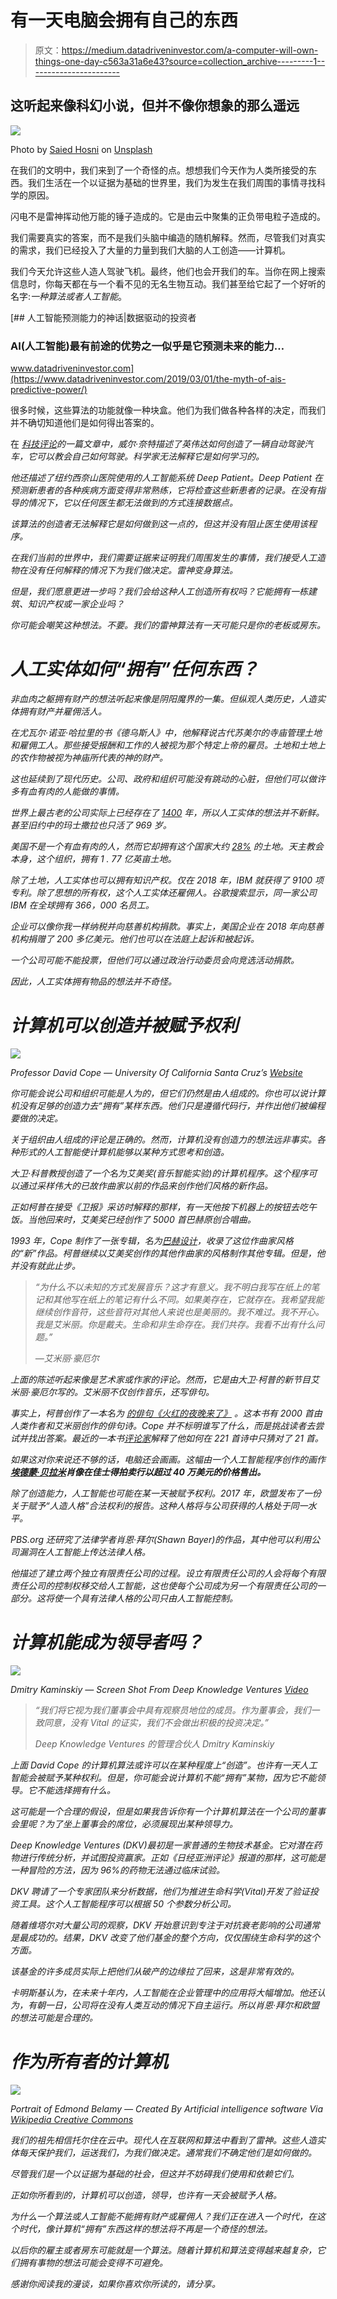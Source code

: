 # 有一天电脑会拥有自己的东西

> 原文：<https://medium.datadriveninvestor.com/a-computer-will-own-things-one-day-c563a31a6e43?source=collection_archive---------1----------------------->

## 这听起来像科幻小说，但并不像你想象的那么遥远

![](img/76747a6ddc1caaffec71123b00220859.png)

Photo by [Saied Hosni](https://unsplash.com/@saiedhosni?utm_source=medium&utm_medium=referral) on [Unsplash](https://unsplash.com?utm_source=medium&utm_medium=referral)

在我们的文明中，我们来到了一个奇怪的点。想想我们今天作为人类所接受的东西。我们生活在一个以证据为基础的世界里，我们为发生在我们周围的事情寻找科学的原因。

闪电不是雷神挥动他万能的锤子造成的。它是由云中聚集的正负带电粒子造成的。

我们需要真实的答案，而不是我们头脑中编造的随机解释。然而，尽管我们对真实的需求，我们已经投入了大量的力量到我们大脑的人工创造——计算机。

我们今天允许这些人造人驾驶飞机。最终，他们也会开我们的车。当你在网上搜索信息时，你每天都在与一个看不见的无名生物互动。我们甚至给它起了一个好听的名字:*一种算法或者人工智能*。

[](https://www.datadriveninvestor.com/2019/03/01/the-myth-of-ais-predictive-power/) [## 人工智能预测能力的神话|数据驱动的投资者

### AI(人工智能)最有前途的优势之一似乎是它预测未来的能力…

www.datadriveninvestor.com](https://www.datadriveninvestor.com/2019/03/01/the-myth-of-ais-predictive-power/) 

很多时候，这些算法的功能就像一种块盒。他们为我们做各种各样的决定，而我们并不确切知道他们是如何得出答案的。

在 [*科技评论*](https://www.technologyreview.com/s/604087/the-dark-secret-at-the-heart-of-ai/)*的一篇文章中，威尔·奈特描述了英伟达如何创造了一辆自动驾驶汽车，它可以教会自己如何驾驶。科学家无法解释它是如何学习的。*

*他还描述了纽约西奈山医院使用的人工智能系统 Deep Patient。Deep Patient 在预测新患者的各种疾病方面变得非常熟练，它将检查这些新患者的记录。在没有指导的情况下，它以任何医生都无法做到的方式连接数据点。*

*该算法的创造者无法解释它是如何做到这一点的，但这并没有阻止医生使用该程序。*

*在我们当前的世界中，我们需要证据来证明我们周围发生的事情，我们接受人工造物在没有任何解释的情况下为我们做决定。*雷神变身算法*。*

*但是，我们愿意更进一步吗？我们会给这种人工创造所有权吗？它能拥有一栋建筑、知识产权或一家企业吗？*

*你可能会嘲笑这种想法。不要。我们的雷神算法有一天可能只是你的老板或房东。*

# *人工实体如何“拥有”任何东西？*

*非血肉之躯拥有财产的想法听起来像是阴阳魔界的一集。但纵观人类历史，人造实体拥有财产并雇佣活人。*

*在尤瓦尔·诺亚·哈拉里的书《德乌斯人》中，他解释说古代苏美尔的寺庙管理土地和雇佣工人。那些接受报酬和工作的人被视为那个特定上帝的雇员。土地和土地上的农作物被视为神庙所代表的神的财产。*

*这也延续到了现代历史。公司、政府和组织可能没有跳动的心脏，但他们可以做许多有血有肉的人能做的事情。*

*世界上最古老的公司实际上已经存在了 [1400](https://www.worldatlas.com/articles/the-oldest-companies-still-operating-today.html) 年，所以人工实体的想法并不新鲜。甚至旧约中的玛士撒拉也只活了 969 岁。*

*美国不是一个有血有肉的人，然而它却拥有这个国家大约 [28%](https://www.nytimes.com/2012/08/24/us/romney-would-give-reins-to-states-on-drilling-on-federal-lands.html) 的土地。天主教会本身，这个组织，拥有 1 . 77 亿英亩土地。*

*除了土地，人工实体也可以拥有知识产权。仅在 2018 年，IBM 就获得了 9100 项专利。除了思想的所有权，这个人工实体还雇佣人。谷歌搜索显示，同一家公司 IBM 在全球拥有 366，000 名员工。*

*企业可以像你我一样纳税并向慈善机构捐款。事实上，美国企业在 2018 年向慈善机构捐赠了 200 多亿美元。他们也可以在法庭上起诉和被起诉。*

*一个公司可能不能投票，但他们可以通过政治行动委员会向竞选活动捐款。*

*因此，人工实体拥有物品的想法并不奇怪。*

# *计算机可以创造并被赋予权利*

*![](img/3ef1193a32bb0479f9b5b1bb24d3ae5c.png)*

*Professor David Cope — University Of California Santa Cruz’s [Website](http://artsites.ucsc.edu/faculty/Cope/)*

*你可能会说公司和组织可能是人为的，但它们仍然是由人组成的。你也可以说计算机没有足够的创造力去“拥有”某样东西。他们只是遵循代码行，并作出他们被编程要做的决定。*

*关于组织由人组成的评论是正确的。然而，计算机没有创造力的想法远非事实。各种形式的人工智能使计算机能够以某种方式思考和创造。*

*大卫·科普教授创造了一个名为艾美奖(音乐智能实验)的计算机程序。这个程序可以通过采样伟大的已故作曲家以前的作品来创作他们风格的新作品。*

*正如柯普在接受《卫报》采访时解释的那样，有一天他按下机器上的按钮去吃午饭。当他回来时，艾美奖已经创作了 5000 首巴赫原创合唱曲。*

*1993 年，Cope 制作了一张专辑，名为[巴赫设计](https://www.amazon.com/Bach-Design-Design-Computer-Compos/dp/B0000057WM)，收录了这位作曲家风格的“新”作品。柯普继续以艾美奖创作的其他作曲家的风格制作其他专辑。但是，他并没有就此止步。*

> *“为什么不以未知的方式发展音乐？这才有意义。我不明白我写在纸上的笔记和其他写在纸上的笔记有什么不同。如果美存在，它就存在。我希望我能继续创作音符，这些音符对其他人来说也是美丽的。我不难过。我不开心。我是艾米丽。你是戴夫。生命和非生命存在。我们共存。我看不出有什么问题。”*
> 
> *—艾米丽·豪厄尔*

*上面的陈述听起来像是艺术家或作家的评论。然而，它是由大卫·柯普的新节目艾米丽·豪厄尔写的。艾米丽不仅创作音乐，还写俳句。*

*事实上，柯普创作了一本名为 [*的俳句《火红的夜晚来了》*](https://www.amazon.com/Comes-Fiery-Night-D-Cope/dp/1466219157/ref=sr_1_1?ie=UTF8&qid=1511975988&sr=8-1&keywords=comes+the+fiery+night) *。这本书有 2000 首由人类作者和艾米丽创作的俳句诗。Cope 并不标明谁写了什么，而是挑战读者去尝试并找出答案。最近的一本书[评论家](https://www.bigbangpoetry.com/2017/11/the-machine-that-writes-haiku.html)解释了他如何在 221 首诗中只猜对了 21 首。**

*如果这对你来说还不够的话，电脑还会画画。这幅由一个人工智能程序创作的画作 [**埃德蒙·贝拉米**](https://www.bbc.com/news/technology-45980863)**肖像在佳士得拍卖行以超过 40 万美元的价格售出。***

*除了创造能力，人工智能也可能在某一天被赋予权利。2017 年，欧盟发布了一份关于赋予“人造人格”合法权利的报告。这种人格将与公司获得的人格处于同一水平。*

*PBS.org 还研究了法律学者肖恩·拜尔(Shawn Bayer)的作品，其中他可以利用公司漏洞在人工智能上传达法律人格。*

*他描述了建立两个独立有限责任公司的过程。设立有限责任公司的人会将每个有限责任公司的控制权移交给人工智能，这也使每个公司成为另一个有限责任公司的一部分。这将使一个具有法律人格的公司只由人工智能控制。*

# *计算机能成为领导者吗？*

*![](img/21118e9bd328f97bfc4c31b1bdd572f4.png)*

*Dmitry Kaminskiy — Screen Shot From Deep Knowledge Ventures [Video](https://www.youtube.com/watch?v=hOr-lVGoI-4)*

> *“我们将它视为我们董事会中具有观察员地位的成员。作为董事会，我们一致同意，没有 Vital 的证实，我们不会做出积极的投资决定。”*
> 
> *Deep Knowledge Ventures 的管理合伙人 Dmitry Kaminskiy*

*上面 David Cope 的计算机算法或许可以在某种程度上“创造”。也许有一天人工智能会被赋予某种权利。但是，你可能会说计算机不能“拥有”某物，因为它不能领导。它不能选择拥有什么。*

*这可能是一个合理的假设，但是如果我告诉你有一个计算机算法在一个公司的董事会里呢？为了坐上董事会的席位，必须展现出某种领导力。*

*Deep Knowledge Ventures (DKV)最初是一家普通的生物技术基金。它对潜在药物进行传统分析，并试图投资赢家。正如《日经亚洲评论》报道的那样，这可能是一种冒险的方法，因为 96%的药物无法通过临床试验。*

*DKV 聘请了一个专家团队来分析数据，他们为推进生命科学(Vital)开发了验证投资工具。这个人工智能程序可以根据 50 个参数分析公司。*

*随着维塔尔对大量公司的观察，DKV 开始意识到专注于对抗衰老影响的公司通常是最成功的。结果，DKV 改变了他们基金的整个方向，仅仅围绕生命科学的这个方面。*

*该基金的许多成员实际上把他们从破产的边缘拉了回来，这是非常有效的。*

*卡明斯基认为，在未来十年内，人工智能在企业管理中的应用将大幅增加。他还认为，有朝一日，公司将在没有人类互动的情况下自主运行。所以肖恩·拜尔和欧盟的想法可能是合理的。*

# *作为所有者的计算机*

*![](img/76096386f1c8625a568cbaf97b44bfe9.png)*

*Portrait of Edmond Belamy — Created By Artificial intelligence software Via [Wikipedia Creative Commons](https://commons.wikimedia.org/wiki/File:Edmond_de_Belamy.png)*

*我们的祖先相信托尔住在云中。现代人在互联网和算法中看到了雷神。这些人造实体每天保护我们，运送我们，为我们做决定。通常我们不确定他们是如何做的。*

*尽管我们是一个以证据为基础的社会，但这并不妨碍我们使用和依赖它们。*

*正如你所看到的，计算机可以创造，领导，也许有一天会被赋予人格。*

*为什么一个算法或人工智能不能拥有财产或雇佣人？我们正在进入一个时代，在这个时代，像计算机“拥有”东西这样的想法将不再是一个奇怪的想法。*

*以后你的雇主或者房东可能就是一个算法。随着计算机和算法变得越来越复杂，它们拥有事物的想法可能会变得不可避免。*

*感谢你阅读我的漫谈，如果你喜欢你所读的，请分享。*